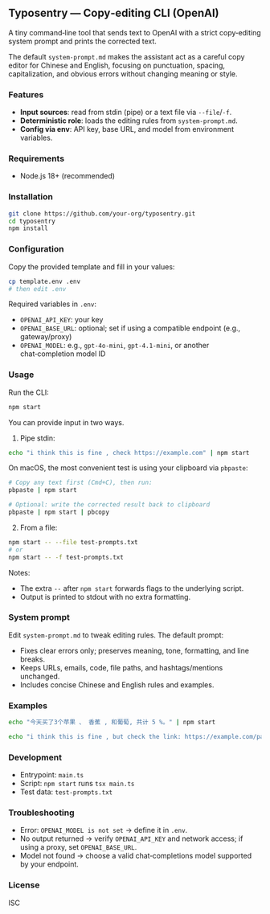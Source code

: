 ## Typosentry — Copy‑editing CLI (OpenAI)

A tiny command‑line tool that sends text to OpenAI with a strict copy‑editing system prompt and prints the corrected text.

The default `system-prompt.md` makes the assistant act as a careful copy editor for Chinese and English, focusing on punctuation, spacing, capitalization, and obvious errors without changing meaning or style.

### Features

- **Input sources**: read from stdin (pipe) or a text file via `--file`/`-f`.
- **Deterministic role**: loads the editing rules from `system-prompt.md`.
- **Config via env**: API key, base URL, and model from environment variables.

### Requirements

- Node.js 18+ (recommended)

### Installation

```bash
git clone https://github.com/your-org/typosentry.git
cd typosentry
npm install
```

### Configuration

Copy the provided template and fill in your values:

```bash
cp template.env .env
# then edit .env
```

Required variables in `.env`:

- `OPENAI_API_KEY`: your key
- `OPENAI_BASE_URL`: optional; set if using a compatible endpoint (e.g., gateway/proxy)
- `OPENAI_MODEL`: e.g., `gpt-4o-mini`, `gpt-4.1-mini`, or another chat‑completion model ID

### Usage

Run the CLI:

```bash
npm start
```

You can provide input in two ways.

1) Pipe stdin:

```bash
echo "i think this is fine , check https://example.com" | npm start
```

On macOS, the most convenient test is using your clipboard via `pbpaste`:

```bash
# Copy any text first (Cmd+C), then run:
pbpaste | npm start

# Optional: write the corrected result back to clipboard
pbpaste | npm start | pbcopy
```

2) From a file:

```bash
npm start -- --file test-prompts.txt
# or
npm start -- -f test-prompts.txt
```

Notes:
- The extra `--` after `npm start` forwards flags to the underlying script.
- Output is printed to stdout with no extra formatting.

### System prompt

Edit `system-prompt.md` to tweak editing rules. The default prompt:
- Fixes clear errors only; preserves meaning, tone, formatting, and line breaks.
- Keeps URLs, emails, code, file paths, and hashtags/mentions unchanged.
- Includes concise Chinese and English rules and examples.

### Examples

```bash
echo "今天买了3个苹果 、 香蕉 , 和葡萄, 共计 5 %。" | npm start
```

```bash
echo "i think this is fine , but check the link: https://example.com/path" | npm start
```

### Development

- Entrypoint: `main.ts`
- Script: `npm start` runs `tsx main.ts`
- Test data: `test-prompts.txt`

### Troubleshooting

- Error: `OPENAI_MODEL is not set` → define it in `.env`.
- No output returned → verify `OPENAI_API_KEY` and network access; if using a proxy, set `OPENAI_BASE_URL`.
- Model not found → choose a valid chat‑completions model supported by your endpoint.

### License

ISC
